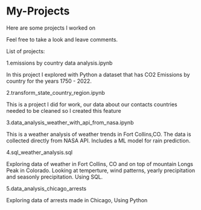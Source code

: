 # My-Projects
Here are some projects I worked on

Feel free to take a look and leave comments.

List of projects:

1.emissions by country data analysis.ipynb

In this project I explored with Python a dataset that has CO2 Emissions by country for the years 1750 - 2022.


2.transform_state_country_region.ipynb

This is a project I did for work, our data about our contacts countries needed to be cleaned so I created this feature

3.data_analysis_weather_with_api_from_nasa.ipynb

This is a weather analysis of weather trends in Fort Collins,CO. The data is collected directly from NASA API. Includes a ML model for rain prediction.


4.sql_weather_analysis.sql

Exploring data of weather in Fort Collins, CO and on top of mountain Longs Peak in Colorado. Looking at temperture, wind patterns, yearly precipitation and seasonly precipitation.
Using SQL.


5.data_analysis_chicago_arrests

Exploring data of arrests made in Chicago, Using Python

